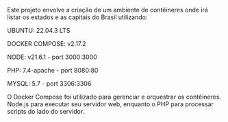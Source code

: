 Este projeto envolve a criação de um ambiente de contêineres onde irá listar os estados e as capitais do Brasil utilizando:

UBUNTU: 22.04.3 LTS

DOCKER COMPOSE: v2.17.2 

NODE: v21.6.1 - port 3000:3000

PHP: 7.4-apache - port 8080:80

MYSQL: 5.7 - port 3306:3306


 

O Docker Compose foi utilizado para gerenciar e orquestrar os contêineres. Node.js para executar seu servidor web, enquanto o PHP para processar scripts do lado do servidor. 
